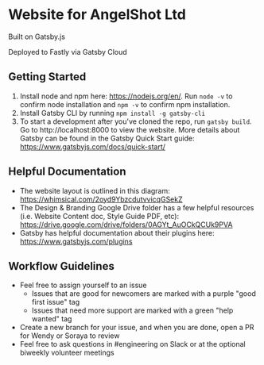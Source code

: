 # Website for AngelShot Ltd

Built on Gatsby.js

Deployed to Fastly via Gatsby Cloud

## Getting Started
1. Install node and npm here: https://nodejs.org/en/. Run `node -v` to confirm node installation and `npm -v` to confirm npm installation.
1. Install Gatsby CLI by running `npm install -g gatsby-cli`
1. To start a development after you've cloned the repo, run `gatsby build`. Go to http://localhost:8000 to view the website.
More details about Gatsby can be found in the Gatsby Quick Start guide: https://www.gatsbyjs.com/docs/quick-start/

## Helpful Documentation
* The website layout is outlined in this diagram: https://whimsical.com/2oyd9YbzcdutvvicqGSekZ
* The Design & Branding Google Drive folder has a few helpful resources (i.e. Website Content doc, Style Guide PDF, etc): https://drive.google.com/drive/folders/0AGYt_AuOCkQCUk9PVA
* Gatsby has helpful documentation about their plugins here: https://www.gatsbyjs.com/plugins

## Workflow Guidelines
* Feel free to assign yourself to an issue
    * Issues that are good for newcomers are marked with a purple "good first issue" tag
    * Issues that need more support are marked with a green "help wanted" tag
* Create a new branch for your issue, and when you are done, open a PR for Wendy or Soraya to review
* Feel free to ask questions in #engineering on Slack or at the optional biweekly volunteer meetings